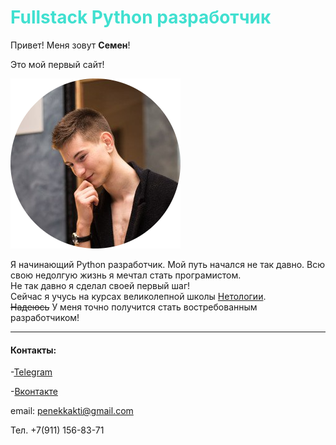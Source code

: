 # <span style="color:Turquoise">**Fullstack Python разработчик**</span>

Привет! Меня зовут **Семен**!  

Это мой первый сайт!

![](11zon_cropped.jpg)






Я начинающий Python разработчик. Мой путь начался не так давно.
Всю свою недолгую жизнь я мечтал стать програмистом.  
Не так давно я сделал своей первый шаг!  
Сейчас я учусь на курсах великолепной школы [Нетологии](https://netology.ru/).  
~~Надеюсь~~ У меня точно получится стать востребованным разработчиком!


---
#### Контакты:
-[Telegram](https://t.me/punchalaken)

-[Вконтакте](https://vk.com/punchalaken)

email: penekkakti@gmail.com

Тел. +7(911) 156-83-71 
